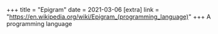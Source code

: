 +++
title = "Epigram"
date = 2021-03-06
[extra]
link = "https://en.wikipedia.org/wiki/Epigram_(programming_language)"
+++
A programming language

